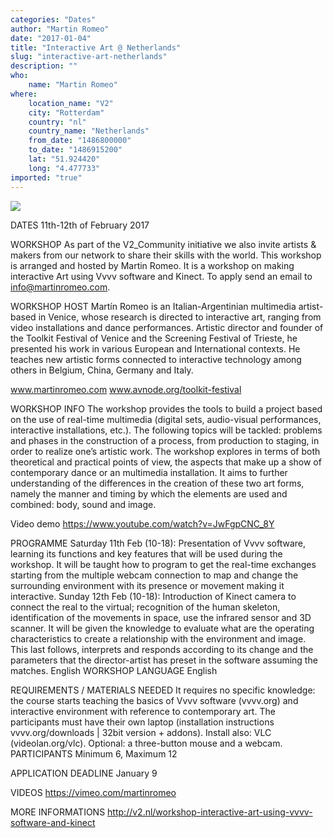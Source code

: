 ```yaml
---
categories: "Dates"
author: "Martin Romeo"
date: "2017-01-04"
title: "Interactive Art @ Netherlands"
slug: "interactive-art-netherlands"
description: ""
who: 
    name: "Martin Romeo"
where: 
    location_name: "V2"
    city: "Rotterdam"
    country: "nl"
    country_name: "Netherlands"
    from_date: "1486800000"
    to_date: "1486915200"
    lat: "51.924420"
    long: "4.477733"
imported: "true"
---
```



![](Label_interactive%20dance_400x300%20cm_2011_photography%20by%20Emanuele%20Girotti_.jpg) 

DATES
11th-12th of February 2017
 
WORKSHOP
As part of the V2_Community initiative we also invite artists & makers from our network to share their skills with the world. This workshop is arranged and hosted by Martin Romeo. It is a workshop on making interactive Art using Vvvv software and Kinect. To apply send an email to info@martinromeo.com.
 
WORKSHOP HOST
Martín Romeo is an Italian-Argentinian multimedia artist-based in Venice, whose research is directed to interactive art, ranging from video installations and dance performances. Artistic director and founder of the Toolkit Festival of Venice and the Screening Festival of Trieste, he presented his work in various European and International contexts. He teaches new artistic forms connected to interactive technology among others in Belgium, China, Germany and Italy.

www.martinromeo.com
www.avnode.org/toolkit-festival

WORKSHOP INFO
The workshop provides the tools to build a project based on the use of real-time multimedia (digital sets, audio-visual performances, interactive installations, etc.). The following topics will be tackled: problems and phases in the construction of a process, from production to staging, in order to realize one’s artistic work. The workshop explores in terms of both theoretical and practical points of view, the aspects that make up a show of contemporary dance or an multimedia installation. It aims to further understanding of the differences in the creation of these two art forms, namely the manner and timing by which the elements are used and combined: body, sound and image. 

Video demo https://www.youtube.com/watch?v=JwFgpCNC_8Y

PROGRAMME
Saturday 11th Feb (10-18): 
Presentation of Vvvv software, learning its functions and key features that will be used during the workshop. It will be taught how to program to get the real-time exchanges starting from the multiple webcam connection to map and change the surrounding environment with its presence or movement making it interactive.
Sunday 12th Feb (10-18): 
Introduction of Kinect camera to connect the real to the virtual; recognition of the human skeleton, identification of the movements in space, use the infrared sensor and 3D scanner. It will be given the knowledge to evaluate what are the operating characteristics to create a relationship with the environment and image. This last follows, interprets and responds according to its change and the parameters that the director-artist has preset in the software assuming the matches. English 
WORKSHOP LANGUAGE
English

REQUIREMENTS / MATERIALS NEEDED
It requires no specific knowledge: the course starts teaching the basics of Vvvv software (vvvv.org) and interactive environment with reference to contemporary art. The participants must have their own laptop (installation instructions vvvv.org/downloads | 32bit version + addons).
Install also: VLC (videolan.org/vlc).
Optional: a three-button mouse and a webcam.    
PARTICIPANTS
Minimum 6, Maximum 12
 
APPLICATION DEADLINE
January 9 
 
VIDEOS
https://vimeo.com/martinromeo

MORE INFORMATIONS
http://v2.nl/workshop-interactive-art-using-vvvv-software-and-kinect